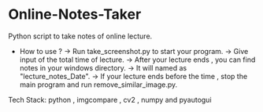 # Online-Notes-Taker
Python script to take notes of online lecture.

* How to use ?
-> Run take_screenshot.py to start your program.
-> Give input of the total time of lecture. 
-> After your lecture ends , you can find notes in your windows directory.
-> It will named as "lecture_notes_Date".
-> If your lecture ends before the time , stop the main program and run remove_similar_image.py.

Tech Stack: python , imgcompare , cv2 , numpy and pyautogui

